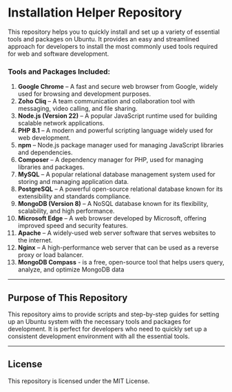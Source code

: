 # Installation Helper Repository

This repository helps you to quickly install and set up a variety of essential tools and packages on Ubuntu. It provides an easy and streamlined approach for developers to install the most commonly used tools required for web and software development.

### Tools and Packages Included:
1. **Google Chrome** – A fast and secure web browser from Google, widely used for browsing and development purposes.
2. **Zoho Cliq** – A team communication and collaboration tool with messaging, video calling, and file sharing.
3. **Node.js (Version 22)** – A popular JavaScript runtime used for building scalable network applications.
4. **PHP 8.1** – A modern and powerful scripting language widely used for web development.
5. **npm** – Node.js package manager used for managing JavaScript libraries and dependencies.
6. **Composer** – A dependency manager for PHP, used for managing libraries and packages.
7. **MySQL** – A popular relational database management system used for storing and managing application data.
8. **PostgreSQL** – A powerful open-source relational database known for its extensibility and standards compliance.
9. **MongoDB (Version 8)** – A NoSQL database known for its flexibility, scalability, and high performance.
10. **Microsoft Edge** – A web browser developed by Microsoft, offering improved speed and security features.
11. **Apache** – A widely-used web server software that serves websites to the internet.
12. **Nginx** – A high-performance web server that can be used as a reverse proxy or load balancer.
13. **MongoDB Compass** - is a free, open-source tool that helps users query, analyze, and optimize MongoDB data

---

## Purpose of This Repository

This repository aims to provide scripts and step-by-step guides for setting up an Ubuntu system with the necessary tools and packages for development. It is perfect for developers who need to quickly set up a consistent development environment with all the essential tools.

---

## License

This repository is licensed under the MIT License.


